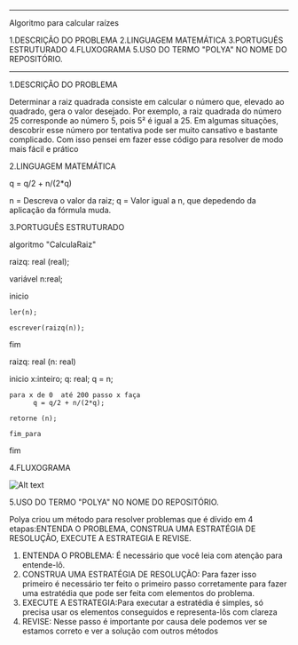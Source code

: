 *********************************************
Algoritmo para calcular raízes

1.DESCRIÇÃO DO PROBLEMA
2.LINGUAGEM MATEMÁTICA
3.PORTUGUÊS ESTRUTURADO
4.FLUXOGRAMA
5.USO DO TERMO "POLYA" NO NOME DO REPOSITÓRIO.

*********************************************



1.DESCRIÇÃO DO PROBLEMA

Determinar a raiz quadrada consiste em calcular o número que, elevado ao quadrado, gera o valor desejado. Por exemplo, a raiz quadrada do número 25 corresponde ao número 5, pois 5² é igual a 25. Em algumas situações, descobrir esse número por tentativa pode ser muito cansativo e bastante complicado. Com isso pensei em fazer esse código para resolver de modo mais fácil e prático




2.LINGUAGEM MATEMÁTICA

q = q/2 + n/(2*q)

n = Descreva o valor da raiz;
q = Valor igual a n, que depedendo da aplicação da fórmula muda.



3.PORTUGUÊS ESTRUTURADO


algoritmo "CalculaRaiz"

raizq: real (real);

variável
    n:real;

inicio  
  
    ler(n);
    
    escrever(raizq(n));
fim



raizq: real (n: real)

inicio
    x:inteiro;
    q: real;
    q = n;
    
    para x de 0  até 200 passo x faça
          q = q/2 + n/(2*q);

    retorne (n);

    fim_para
            
fim



4.FLUXOGRAMA

![Alt text](https://www.gliffy.com/go/html5/10400717)



5.USO DO TERMO "POLYA" NO NOME DO REPOSITÓRIO.

Polya criou um método para resolver problemas que é dívido em 4 etapas:ENTENDA O PROBLEMA, CONSTRUA UMA ESTRATÉGIA DE RESOLUÇÃO, EXECUTE A ESTRATEGIA E REVISE.

1) ENTENDA O PROBLEMA: É necessário que você leia com atenção para entende-lô.
2) CONSTRUA UMA ESTRATÉGIA DE RESOLUÇÃO: Para fazer isso primeiro é necessário ter feito o primeiro passo corretamente para fazer uma estratédia que pode ser feita com elementos do problema.
3) EXECUTE A ESTRATEGIA:Para executar a estratédia é simples, só precisa usar os elementos conseguidos e representa-lôs com clareza
4) REVISE: Nesse passo é importante por causa dele podemos ver se estamos correto e ver a solução com outros métodos

